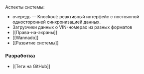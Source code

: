 Аспекты системы:

* очередь — Knockout: реактивный интерфейс с постоянной односторонней синхронизацией данных.
* Загрузчики данных о VIN-номерах из разных форматов
* [[Права-на-экраны]]
* [[Wannado]]
* [[Развитие системы]]

### Разработка
* [[Теги на GitHub]]